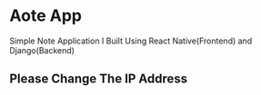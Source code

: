 # Aote App
Simple Note Application I Built Using React Native(Frontend) and Django(Backend)

## Please Change The IP Address
